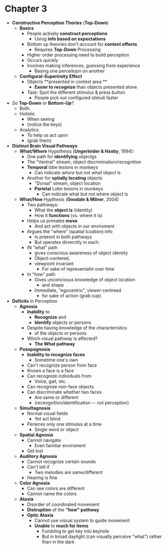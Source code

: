 Chapter 3
=========
- **Constructive Perception Thories** (**Top-Down**)
    * **Basics**
        - People actively **construct perceptions**
            * Using **info based on expectations**
        - Bottom up theories don't account for **context effects**
            * Requires **Top-Down** Processing
        - Higher order processing need to build perception
        - Occurs quickly
        - Involves making inferences, guessing from experience
            * Basing one perceitopn on another
    * **Configural-Superiroity Effect**
        - Objects **presented in context area **
            * **Easier to recognize** than objects presented alone
        - Task: Spot the different stimulus & press button
            * People pick out configured stimuli faster
- So **Top-Down** or **Bottom-Up**?
    * Both. 
    * Holistic
        - When seeing 
        - (notice the keys)
    * Analytics
        - To help us act upon 
        - (grab them)
- **Distinct Brain Visual Pathways**
    * **What/Where** Hypothesis (**Ungerleider & Haxby**, 1994):
        * One path for **identifying** objectgs
        * The "Ventral" stream, object discrimination/recognition
        * **Temporal** lobe lesions in monkeys
            - Can indicate _where_ but not _what_ object is
        * Another for **sptially locating** objects
            - "Dorsal" stream, object location
            - **Parietal** Lobe lesions in monkeys
                * Can indicate what but not where object is
    * **What/How** Hypthesis (**Goodale & Milner**, 2004)
        - Two pathways:
            * What the **object is** (identity)
            * How it **functions** (vs. where it is)
        * Helps us primates **move** 
            - And act with objects in our enviroment
        - Argues the "where" (spatial lcoation) info 
            - Is preesnt in both pathways
            - But operates dirrecntly in each:
        - IN "what" path
            * gives conscious awareness of object identity
            * Object-centered, 
            * viewpoint invariant
                - For sake of representatin over time
        * In "how" path
            * Gives unconciosus knowledge of object location 
                - and shape
            * Immediate, "egocentric", viewer-centreed
                - for sake of action (grab cup)
- **Deficits** in Perception
    * **Agnosia**
        - **Inability** to 
            * **Recognize** and 
            * **Identify** objects or persons
        - Despite having knowledge of the characteristics 
            * of the objects or persons
        - Which visual pathway is affected?
            * **The What pathway**
    * **Posopagnosia**
        - **Inability to recognize faces**
            * Sometime one's own
        - Can't recognize person from face
        - Knows a face is a face
        - Can recognize individuals from 
            * Voice, gait, etc.
        - Can recognize non-face objects
        - Can discriminate whether two faces 
            * Are same or different
            * (receognition/identification -- not perception)
    * **Simultagnosia**
        - Normal visual fields
            * Yet act blind
        - Perieces only one stimulus at a time
            * Single word or object
    * **Spatial Agnosia**
        - Cannot navigate 
            * Even familiar enviroment
        - Get lost
    * **Auditory Agnosia**
        - Cannot recognize certain sounds
        - Can't tell if 
            * Two melodies are same/different
        - Hearing is fine
    * **Color Agnosia**
        - Can see colors are different
        - Cannot name the colors
    * **Ataxia**
        - Disorder of coordinated movement
        - **Distruption** of the **"how" pathway**
        - **Optic Ataxia**
            * Cannot use visiual system to guide movement
            * **Unable** to **reach for items**
                - Fumbling to get key into keyhole
                - But in broad daylight (can visually perceive "what") rather than in the dark
